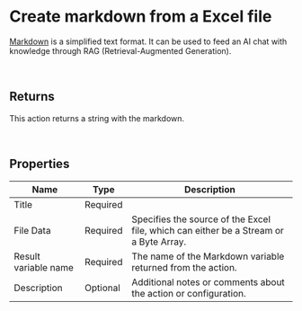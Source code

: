# Create markdown from a Excel file

[Markdown](https://en.wikipedia.org/wiki/Markdown) is a simplified text format. 
It can be used to feed an AI chat with knowledge through RAG (Retrieval-Augmented Generation).


<br/>

## Returns

This action returns a string with the markdown.

<br/>

## Properties

| Name                 | Type     | Description                                                                                                   |
| -------------------- | -------- | ------------------------------------------------------------------------------------------------------------- |
| Title                | Required |                                                                                                               |
| File Data            | Required | Specifies the source of the Excel file, which can either be a Stream or a Byte Array.                         |
| Result variable name | Required | The name of the Markdown variable returned from the action. |
| Description          | Optional | Additional notes or comments about the action or configuration. |

<br/>
